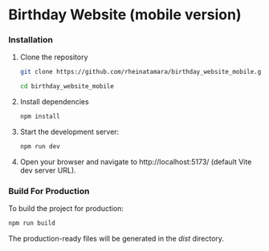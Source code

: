 # Birthday Website (mobile version)

### Installation

1. Clone the repository
   ```bash
   git clone https://github.com/rheinatamara/birthday_website_mobile.git
   
   cd birthday_website_mobile
   ```
2. Install dependencies
   ```bash
   npm install
   ```
3. Start the development server:
    ```bash
    npm run dev
    ```
4. Open your browser and navigate to http://localhost:5173/ (default Vite dev   server URL).


### Build For Production

 To build the project for production:
```bash
npm run build
```
The production-ready files will be generated in the _dist_ directory.